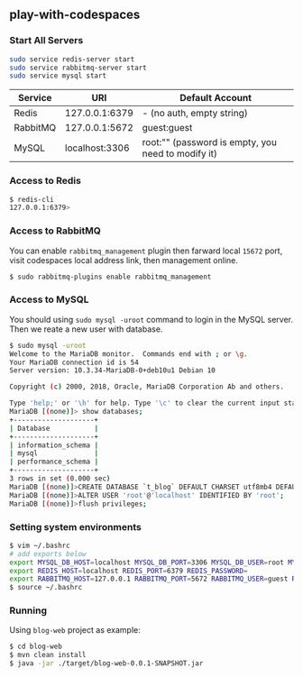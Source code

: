 play-with-codespaces
--------------------

### Start All Servers

```bash
sudo service redis-server start
sudo service rabbitmq-server start
sudo service mysql start
```

| Service |  URI | Default Account |
| ------- |  --- | --------------- |
| Redis | 127.0.0.1:6379 | - (no auth, empty string) |
| RabbitMQ | 127.0.0.1:5672 | guest:guest |
| MySQL | localhost:3306 | root:"" (password is empty, you need to modify it) |

### Access to Redis

```bash
$ redis-cli
127.0.0.1:6379> 
```

### Access to RabbitMQ

You can enable `rabbitmq_management` plugin then farward local `15672` port, visit codespaces local address link, then management online.

```bash
$ sudo rabbitmq-plugins enable rabbitmq_management
```

### Access to MySQL

You should using `sudo mysql -uroot` command to login in the MySQL server. Then we reate a new user with database.

```bash
$ sudo mysql -uroot
Welcome to the MariaDB monitor.  Commands end with ; or \g.
Your MariaDB connection id is 54
Server version: 10.3.34-MariaDB-0+deb10u1 Debian 10

Copyright (c) 2000, 2018, Oracle, MariaDB Corporation Ab and others.

Type 'help;' or '\h' for help. Type '\c' to clear the current input statement.
MariaDB [(none)]> show databases;
+--------------------+
| Database           |
+--------------------+
| information_schema |
| mysql              |
| performance_schema |
+--------------------+
3 rows in set (0.000 sec)
MariaDB [(none)]>CREATE DATABASE `t_blog` DEFAULT CHARSET utf8mb4 DEFAULT COLLATE utf8mb4_unicode_ci;
MariaDB [(none)]>ALTER USER 'root'@'localhost' IDENTIFIED BY 'root';
MariaDB [(none)]>flush privileges;
```

### Setting system environments

```bash
$ vim ~/.bashrc
# add exports below
export MYSQL_DB_HOST=localhost MYSQL_DB_PORT=3306 MYSQL_DB_USER=root MYSQL_DB_PASSWORD=root
export REDIS_HOST=localhost REDIS_PORT=6379 REDIS_PASSWORD=
export RABBITMQ_HOST=127.0.0.1 RABBITMQ_PORT=5672 RABBITMQ_USER=guest RABBITMQ_PASSWORD=guest
$ source ~/.bashrc
```

### Running

Using `blog-web` project as example:

```bash
$ cd blog-web
$ mvn clean install
$ java -jar ./target/blog-web-0.0.1-SNAPSHOT.jar
```

